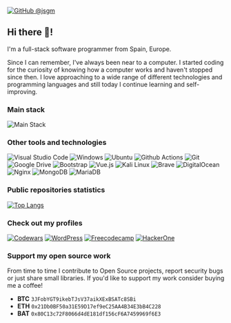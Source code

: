 
[![GitHub @jsgm](https://img.shields.io/github/followers/jsgm?label=follow&style=social&cacheSeconds=3600)](https://github.com/jsgm)

## Hi there 👋!
I'm a full-stack software programmer from Spain, Europe.

Since I can remember, I've always been near to a computer. I started coding for the curiosity of knowing how a computer works and haven't stopped since then. I love approaching to a wide range of different technologies and programming languages and still today I continue learning and self-improving.

### Main stack
![Main Stack](https://skillicons.dev/icons?i=go,php,js,cloudflare,mongodb)

### Other tools and technologies
![Visual Studio Code](https://img.shields.io/badge/VS%20Code-0078d7.svg?style=plastic&logo=visual-studio-code&logoColor=white) ![Windows](https://img.shields.io/badge/Windows-0078D6?style=plastic&logo=windows&logoColor=white) ![Ubuntu](https://img.shields.io/badge/Ubuntu-E95420?style=plastic&logo=ubuntu&logoColor=white) ![Github Actions](https://img.shields.io/badge/GitHub_Actions-2088FF?style=plastic&logo=github-actions&logoColor=white) ![Git](https://img.shields.io/badge/git-%23F05033.svg?style=plastic&logo=git&logoColor=white) ![Google Drive](https://img.shields.io/badge/Google%20Drive-4285F4?style=plastic&logo=googledrive&logoColor=white) ![Bootstrap](https://img.shields.io/badge/bootstrap-%23563D7C.svg?style=plastic&logo=bootstrap&logoColor=white) ![Vue.js](https://img.shields.io/badge/vuejs-%2335495e.svg?style=plastic&logo=vuedotjs&logoColor=%234FC08D) ![Kali Linux](https://img.shields.io/badge/-Kali%20Linux-%23557C94?style=plastic&logo=kalilinux&logoColor=white) ![Brave](https://img.shields.io/badge/Brave-FB542B?style=plastic&logo=Brave&logoColor=white) ![DigitalOcean](https://img.shields.io/badge/DigitalOcean-%230167ff.svg?style=plastic&logo=digitalOcean&logoColor=white) ![Nginx](https://img.shields.io/badge/nginx-%23009639.svg?style=plastic&logo=nginx&logoColor=white) ![MongoDB](https://img.shields.io/badge/MongoDB-%234ea94b.svg?style=plastic&logo=mongodb&logoColor=white) ![MariaDB](https://img.shields.io/badge/MariaDB-003545?style=plastic&logo=mariadb&logoColor=white)

### Public repositories statistics
[![Top Langs](https://github-readme-stats.vercel.app/api/top-langs/?username=jsgm&theme=dark&layout=compact&hide=html,css)](https://github.com/anuraghazra/github-readme-stats)

### Check out my profiles
[![Codewars](https://img.shields.io/badge/Codewars-B1361E?style=plastic&logo=codewars&logoColor=grey)](https://www.codewars.com/users/jsgm) [![WordPress](https://img.shields.io/badge/WordPress-%23117AC9.svg?style=plastic&logo=WordPress&logoColor=white)](https://profiles.wordpress.org/jsgm/) [![Freecodecamp](https://img.shields.io/badge/freecodecamp-27273D?style=plastic&logo=freecodecamp&logoColor=green)](https://freecodecamp.org/jsgm) [![HackerOne](https://img.shields.io/badge/-HackerOne-%23494649?style=plastic&logo=hackerone&logoColor=white)](https://hackerone.com/jsgm)

### Support my open source work
From time to time I contribute to Open Source projects, report security bugs or just share small libraries. If you'd like to support my work consider buying me a coffee!
- **BTC** `3JFobYGT9ikebTJsV37aikXExBSATc8SBi`
- **ETH** `0x21Db0BF50a31E59D17ef9eC25AA4B34E3bB4C228`
- **BAT** `0x80C13c72F8066d4dE181df156cF6A7459969f6E3`
